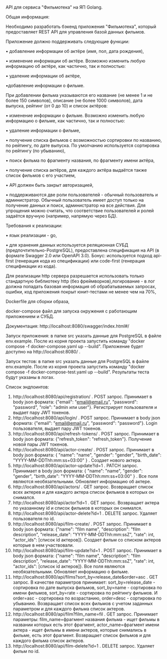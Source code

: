 API для сервиса "Фильмотека" на ЯП Golang.


Общая информация:

Необходимо разработать бэкенд приложения "Фильмотека", который предоставляет REST API для управления базой данных фильмов.

Приложение должно поддерживать следующие функции:

• добавление информации об актёре (имя, пол, дата рождения),

• изменение информации об актёре. Возможно изменить любую информацию об актёре, как частично, так и полностью:

• удаление информации об актёре,

•добавление информации о фильме.

При добавлении фильма указываются его название (не менее 1 и не более 150 символов), описание (не более 1000 символов), дата выпуска, 
рейтинг (от 0 до 10) и список актёров:

• изменение информации о фильме. Возможно изменить любую информацию о фильме, как частично, так и полностью:

• удаление информации о фильме,

• получение списка фильмов с возможностью сортировки по названию, по рейтингу, по дате выпуска. По умолчанию используется сортировка по 
рейтингу (по убыванию),

• поиск фильма по фрагменту названия, по фрагменту имени актёра,

• получение списка актёров, для каждого актёра выдаётся также список фильмов с его участием,

• АРІ должен быть закрыт авторизацией,

• поддерживаются две роли пользователей - обычный пользователь и администратор. Обычный пользователь имеет доступ только на получение данных
и поиск, администратор на все действия. Для упрощения можно считать, что соответствие пользователей и ролей задаётся вручную (например, напрямую через БД).


Требования к реализации:

• язык реализации - go,

• для хранения данных используется реляционная СУБД (предпочтительно-PostgreSQL),
предоставлена спецификация на API (в формате Swagger 2.0 или ОрепAРІ 3.0).
Бонус: используется подход api-first (генерация кода из спецификации) или code-first (генерация спецификации из кода).

Для реализации http сервера разрешается использовать только стандартную библиотеку http (без фреймворков),логирование - в лог должна попадать базовая информация об обрабатываемых запросах, ошибки, код приложения покрыт юнит-тестами не менее чем на 70%,

Dockerfile для сборки образа,

docker-compose файл для запуска окружения с работающим приложением и СУБД.

Документация: http://localhost:8080/swagger/index.html#/

Запуск приложения: в папке src указать данные для PostgreSQL в файле env.example. После из корня проекта запустить команду "docker compose -f docker-compose.yaml up --build". Приложение будет доступно на http://localhost:8080/ .

Запуск тестов: в папке src указать данные для PostgreSQL в файле env.example. После из корня проекта запустить команду "docker compose -f docker-compose-test.yaml up --build". Результаты теста будут указаны в логах.

Список эндпоинтов:
1. http://localhost:8080/api/registration/ . POST запрос. Принимает в body json формата: {"email": "email@email.ru", "password": "password", "role": "admin или user"}. Регистрирует пользователя и выдает пару JWT токенов.
2. http://localhost:8080/api/login/ . POST запрос. Принимает в body json формата: {"email": "email@email.ru", "password": "password"}. Login пользователя, выдает пару JWT токенов.
3. http://localhost:8080/api/refresh-tokens/ . POST запрос. Принимает в body json формата: {"refresh_token": "refresh_token"}. Получение новой пары JWT токенов.
4. http://localhost:8080/api/actor-create/ . POST запрос. Принимает в body json формата: {
    "name": "name",
    "gender": "gender",
    "birth_date": "YYYY-MM-DDThh:mm:ss+03:00"
} . Создает нового актера.
5. http://localhost:8080/api/actor-update?id=1 . PATCH запрос. Принимает в body json формата: {
    "name": "name",
    "gender": "gender",
    "birth_date": "YYYY-MM-DDThh:mm:ss+03:00"
} . Все поля являются необязательными. Обновляет информацию об актере.
6. http://localhost:8080/api/actors/ . GET запрос.  Возвращает список всех актерев и для каждого актера список фильмов в которых он снимался.
7. http://localhost:8080/api/actor?id=1 . GET запрос.  Возвращает актера по указанному id и список фильмов в которых он снимался.
8. http://localhost:8080/api/actor-delete?id=1 . DELETE запрос. Удаляет пользователя по id.
9. http://localhost:8080/api/film-create/ . POST запрос. Принимает в body json формата: {"name": "film name",
"description": "film description",
"release_date": "YYYY-MM-DDThh:mm:ssZ",
"rate": int,
"actor_ids": [список id актеров]}. Создает фильм со списком актеров которые в нем участвовали.
10. http://localhost:8080/api/film-update?id=1 . POST запрос. Принимает в body json формата: {"name": "film name",
"description": "film description",
"release_date": "YYYY-MM-DDThh:mm:ssZ",
"rate": int,
"actor_ids": [список id актеров]}. Все поля являются необязательными. Обновляет информацию о фильме.
11. http://localhost:8080/api/films?sort_by=release_date&order=asc . GET запрос. В качестве параметров принимает: sort_by=release_date - сортировка по дате выпуска фильмов, sort_by=name - сортировка по имени фильмов, sort_by=rate - сортировка по рейтингу фильмов. И order=asc - сортировка по возрастанию, order=desc - сортировка по убыванию. Возвращает список всех фильмов с учетом заданных параметром и для каждого фильма список актеров.
12. http://localhost:8080/api/film?film_name=fil . GET запрос. Принимает параметры: film_name=фрагмент названия фильма - ищет фильмы в названии которых есть этот фрагмент, actor_name=фрагмент имени актера - ищет фильмы в имени актеров, которые снимались в фильме, есть этот фрагмент. Возвращает список фильмов и для каждого фильма список актеров.
13. http://localhost:8080/api/film-delete?id=1 . DELETE запрос. Удаляет фильм по id.
